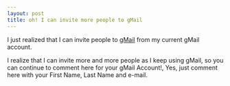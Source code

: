 ```yaml
---
layout: post
title: oh! I can invite more people to gMail
---
```


I just realized that I can invite people to [gMail](https://www.gmail.com/) from my current gMail account.

I realize that I can invite more and more people as I keep using gMail, so you can continue to comment here for your gMail Account!, Yes, just comment here with your First Name, Last Name and e-mail.